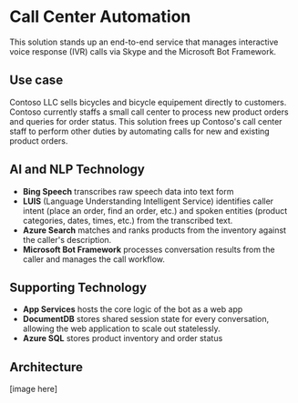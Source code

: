 # Call Center Automation

This solution stands up an end-to-end service that manages interactive voice response (IVR) calls via Skype and the Microsoft Bot Framework.

## Use case
Contoso LLC sells bicycles and bicycle equipement directly to customers.
Contoso currently staffs a small call center to process new product orders and queries for order status.
This solution frees up Contoso's call center staff to perform other duties by automating calls for new and existing product orders.

## AI and NLP Technology
* **Bing Speech** transcribes raw speech data into text form
* **LUIS** (Language Understanding Intelligent Service) identifies caller intent (place an order, find an order, etc.) and spoken entities (product categories, dates, times, etc.) from the transcribed text.
* **Azure Search** matches and ranks products from the inventory against the caller's description.
* **Microsoft Bot Framework** processes conversation results from the caller and manages the call workflow.

## Supporting Technology
* **App Services** hosts the core logic of the bot as a web app
* **DocumentDB** stores shared session state for every conversation, allowing the web application to scale out statelessly.
* **Azure SQL** stores product inventory and order status

## Architecture
[image here]